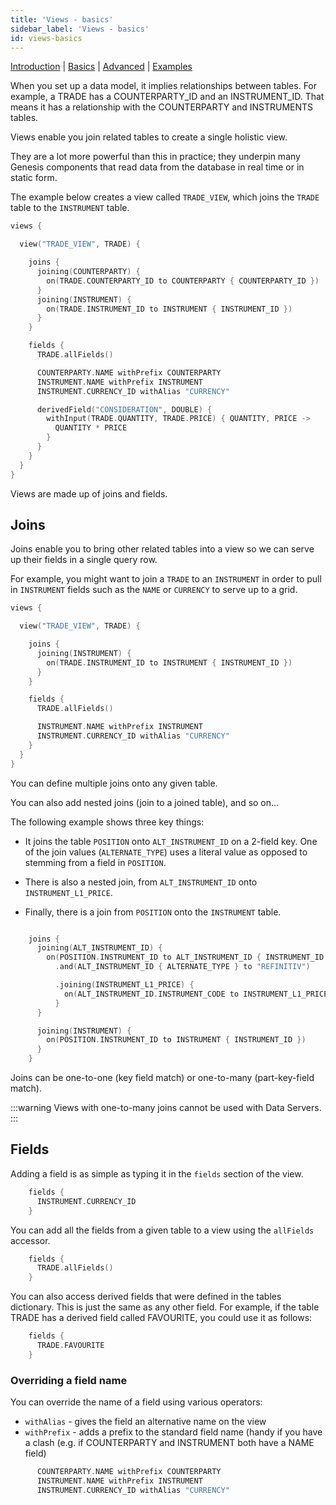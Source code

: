 ```yaml
---
title: 'Views - basics'
sidebar_label: 'Views - basics'
id: views-basics
---
```


[Introduction](/database/fields-tables-views/views/)  | [Basics](/database/fields-tables-views/views/views-basics/) |  [Advanced](/database/fields-tables-views/views/views-advanced/) | [Examples](/database/fields-tables-views/views/views-examples/) 

When you set up a data model, it implies relationships between tables. For example, a TRADE has a COUNTERPARTY_ID and an INSTRUMENT_ID. That means it has a relationship with the COUNTERPARTY and INSTRUMENTS tables.

Views enable you join related tables to create a single holistic view.

They are a lot more powerful than this in practice; they underpin many Genesis components that read data from the database in real time or in static form.

The example below creates a view called `TRADE_VIEW`, which joins the `TRADE` table to the `INSTRUMENT` table.

```kotlin
views {

  view("TRADE_VIEW", TRADE) {

    joins {
      joining(COUNTERPARTY) {
        on(TRADE.COUNTERPARTY_ID to COUNTERPARTY { COUNTERPARTY_ID })
      }
      joining(INSTRUMENT) {
        on(TRADE.INSTRUMENT_ID to INSTRUMENT { INSTRUMENT_ID })
      }
    }

    fields {
      TRADE.allFields()

      COUNTERPARTY.NAME withPrefix COUNTERPARTY
      INSTRUMENT.NAME withPrefix INSTRUMENT
      INSTRUMENT.CURRENCY_ID withAlias "CURRENCY"

      derivedField("CONSIDERATION", DOUBLE) {
        withInput(TRADE.QUANTITY, TRADE.PRICE) { QUANTITY, PRICE ->
          QUANTITY * PRICE
        }
      }
    }
  }
}
```


Views are made up of joins and fields.

## Joins

Joins enable you to bring other related tables into a view so we can serve up their fields in a single query row.

For example, you might want to join a `TRADE` to an `INSTRUMENT` in order to pull in `INSTRUMENT` fields such as the `NAME` or `CURRENCY` to serve up to a grid.

```kotlin
views {

  view("TRADE_VIEW", TRADE) {

    joins {
      joining(INSTRUMENT) {
        on(TRADE.INSTRUMENT_ID to INSTRUMENT { INSTRUMENT_ID })
      }
    }

    fields {
      TRADE.allFields()

      INSTRUMENT.NAME withPrefix INSTRUMENT
      INSTRUMENT.CURRENCY_ID withAlias "CURRENCY"
    }
  }
}
```

You can define multiple joins onto any given table.

You can also add nested joins (join to a joined table), and so on...

The following example shows three key things:

- It joins the table `POSITION` onto `ALT_INSTRUMENT_ID` on a 2-field key. One of the join values (`ALTERNATE_TYPE`) uses a literal value as opposed to stemming from a field in `POSITION`.

- There is also a nested join, from `ALT_INSTRUMENT_ID` onto `INSTRUMENT_L1_PRICE`.

- Finally, there is a join from `POSITION` onto the `INSTRUMENT` table.

```kotlin

    joins {
      joining(ALT_INSTRUMENT_ID) {
        on(POSITION.INSTRUMENT_ID to ALT_INSTRUMENT_ID { INSTRUMENT_ID })
          .and(ALT_INSTRUMENT_ID { ALTERNATE_TYPE } to "REFINITIV")                            

          .joining(INSTRUMENT_L1_PRICE) {
            on(ALT_INSTRUMENT_ID.INSTRUMENT_CODE to INSTRUMENT_L1_PRICE { INSTRUMENT_CODE }) 
          }
      }

      joining(INSTRUMENT) {
        on(POSITION.INSTRUMENT_ID to INSTRUMENT { INSTRUMENT_ID })
      }
    }

```

Joins can be one-to-one (key field match) or one-to-many (part-key-field match).

:::warning
Views with one-to-many joins cannot be used with Data Servers.
:::


## Fields

Adding a field is as simple as typing it in the `fields` section of the view.

```kotlin
    fields {
      INSTRUMENT.CURRENCY_ID 
    }
```

You can add all the fields from a given table to a view using the `allFields` accessor.

```kotlin
    fields {
      TRADE.allFields()
    }
```

You can also access derived fields that were defined in the tables dictionary. This is just the same as any other field. For example, if the table TRADE has a derived field called FAVOURITE, you could use it as follows:


```kotlin
    fields {
      TRADE.FAVOURITE
    }
```

### Overriding a field name
You can override the name of a field using various operators:

- `withAlias` - gives the field an alternative name on the view
- `withPrefix` - adds a prefix to the standard field name (handy if you have a clash (e.g. if COUNTERPARTY and INSTRUMENT both have a NAME field)

```kotlin
      COUNTERPARTY.NAME withPrefix COUNTERPARTY
      INSTRUMENT.NAME withPrefix INSTRUMENT
      INSTRUMENT.CURRENCY_ID withAlias "CURRENCY"
```

